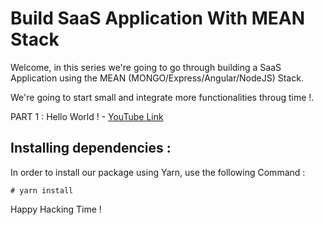 # Build SaaS Application With MEAN Stack

Welcome, in this series we're going to go through building a SaaS Application using the MEAN (MONGO/Express/Angular/NodeJS) Stack.

We're going to start small and integrate more functionalities throug time !.

PART 1 : Hello World ! - 	[YouTube Link ](https://youtu.be/_MMkgYfCeuc)


## Installing dependencies :
In order to install our package using Yarn, use the following Command : 

```
# yarn install
```

Happy Hacking Time !
